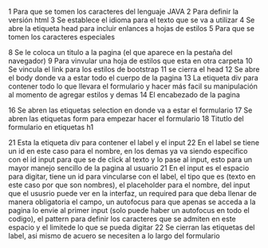 

1 Para que se tomen los caracteres del lenguaje JAVA
2 Para definir la versión html
3 Se establece el idioma para el texto que se va a utilizar
4 Se abre la etiqueta head para incluir enlances a hojas de estilos
5 Para que se tomen los caracteres especiales


8 Se le coloca un titulo a la pagina (el que aparece en la pestaña del navegador)
9 Para vinvular una hoja de estilos que esta en otra carpeta
10 Se vincula el link para los estilos de bootstrap
11 se cierra el head
12 Se abre el body donde va a estar todo el cuerpo de la pagina
13 La etiqueta div para contener todo lo que llevara el formulario y hacer más facil su manipulación al momento de agregar estilos y demas 
14 El encabezado de la pagina

16 Se abren las etiquetas selection en donde va a estar el formulario
17 Se abren las etiquetas form para empezar hacer el formulario
18 Titutlo del formulario en etiquetas h1

21 Esta la etiqueta div para contener el label y el input 
22 En el label se tiene un id en este caso para el nombre, en los demas ya va siendo especifico con el id input para que se de click al texto y lo pase al input, esto para un mayor manejo sencillo de la pagina al usuario
21 En el input es el espacio para digitar, tiene un id para vincularse con el label, el tipo que es (texto en este caso por que son nombres), el placeholder para el nombre, del input que el ususrio puede ver en la interfaz, un required para que deba llenar de manera obligatoria el campo, un autofocus para que apenas se acceda a la pagina lo envie al primer input (solo puede haber un autofocus en todo el codigo), el pattern para definir los caracteres que se admiten en este espacio y el limitede lo que se pueda digitar
22 Se cierran las etiquetas del label, asi mismo de acuero se necesiten a lo largo del formulario 
